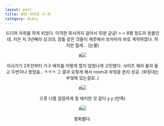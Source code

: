 ```yaml
---
layout: post
title: 분당 라이프 시-작
category: diary
---
```

<center>
드디어 자취를 하게 되었다. 이직한 회사까지 걸어서 10분 굳굳! >.< 8평 정도의 원룸인데, 지은 지 3년째라 싱크대, 창틀 같은 것들이 깨끗해서 보자마자 바로 계약하였다. 하지만 월세... (눈물)

#![](__imgUrl__/1.png)

이사가기 2주전부터 가구 배치를 어떻게 할지 엄청나게 고민했다. 사이즈 재러 줄자 들고 두번이나 왔었음.. ㅋㅋㅋ 그 결과 요렇게 해서 room과 부엌을 분리 성공. (화장대는 부엌에 있는걸로..)

#![](__imgUrl__/2.png)

으흣 나름 깔끔하게 잘 배치한 것 같다 y.y (만족)

#![](__imgUrl__/3.jpg)

평화롭다.
</center>